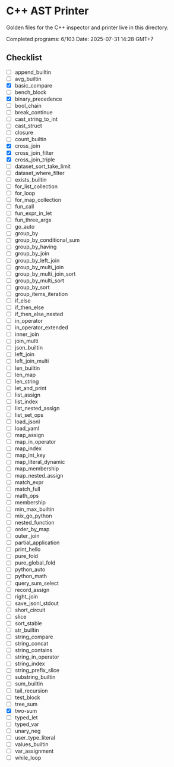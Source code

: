 # C++ AST Printer

Golden files for the C++ inspector and printer live in this directory.

Completed programs: 6/103
Date: 2025-07-31 14:28 GMT+7

## Checklist
- [ ] append_builtin
- [ ] avg_builtin
- [x] basic_compare
- [ ] bench_block
- [x] binary_precedence
- [ ] bool_chain
- [ ] break_continue
- [ ] cast_string_to_int
- [ ] cast_struct
- [ ] closure
- [ ] count_builtin
- [x] cross_join
- [x] cross_join_filter
- [x] cross_join_triple
- [ ] dataset_sort_take_limit
- [ ] dataset_where_filter
- [ ] exists_builtin
- [ ] for_list_collection
- [ ] for_loop
- [ ] for_map_collection
- [ ] fun_call
- [ ] fun_expr_in_let
- [ ] fun_three_args
- [ ] go_auto
- [ ] group_by
- [ ] group_by_conditional_sum
- [ ] group_by_having
- [ ] group_by_join
- [ ] group_by_left_join
- [ ] group_by_multi_join
- [ ] group_by_multi_join_sort
- [ ] group_by_multi_sort
- [ ] group_by_sort
- [ ] group_items_iteration
- [ ] if_else
- [ ] if_then_else
- [ ] if_then_else_nested
- [ ] in_operator
- [ ] in_operator_extended
- [ ] inner_join
- [ ] join_multi
- [ ] json_builtin
- [ ] left_join
- [ ] left_join_multi
- [ ] len_builtin
- [ ] len_map
- [ ] len_string
- [ ] let_and_print
- [ ] list_assign
- [ ] list_index
- [ ] list_nested_assign
- [ ] list_set_ops
- [ ] load_jsonl
- [ ] load_yaml
- [ ] map_assign
- [ ] map_in_operator
- [ ] map_index
- [ ] map_int_key
- [ ] map_literal_dynamic
- [ ] map_membership
- [ ] map_nested_assign
- [ ] match_expr
- [ ] match_full
- [ ] math_ops
- [ ] membership
- [ ] min_max_builtin
- [ ] mix_go_python
- [ ] nested_function
- [ ] order_by_map
- [ ] outer_join
- [ ] partial_application
- [ ] print_hello
- [ ] pure_fold
- [ ] pure_global_fold
- [ ] python_auto
- [ ] python_math
- [ ] query_sum_select
- [ ] record_assign
- [ ] right_join
- [ ] save_jsonl_stdout
- [ ] short_circuit
- [ ] slice
- [ ] sort_stable
- [ ] str_builtin
- [ ] string_compare
- [ ] string_concat
- [ ] string_contains
- [ ] string_in_operator
- [ ] string_index
- [ ] string_prefix_slice
- [ ] substring_builtin
- [ ] sum_builtin
- [ ] tail_recursion
- [ ] test_block
- [ ] tree_sum
- [x] two-sum
- [ ] typed_let
- [ ] typed_var
- [ ] unary_neg
- [ ] user_type_literal
- [ ] values_builtin
- [ ] var_assignment
- [ ] while_loop
